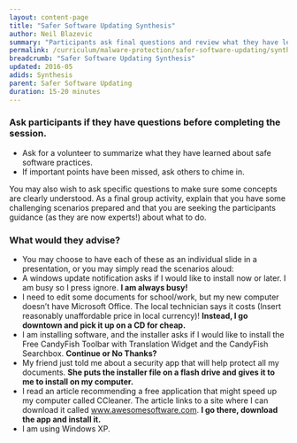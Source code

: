 ```yaml
---
layout: content-page
title: "Safer Software Updating Synthesis"
author: Neil Blazevic
summary: "Participants ask final questions and review what they have learned."
permalink: /curriculum/malware-protection/safer-software-updating/synthesis/synthesis-safer-software-updating/
breadcrumb: "Safer Software Updating Synthesis"
updated: 2016-05
adids: Synthesis
parent: Safer Software Updating
duration: 15-20 minutes
---
```

### Ask participants if they have questions before completing the session.
  - Ask for a volunteer to summarize what they have learned about safe software practices.
  - If important points have been missed, ask others to chime in.

You may also wish to ask specific questions to make sure some concepts are clearly understood. As a final group activity, explain that you have some challenging scenarios prepared and that you are seeking the participants guidance (as they are now experts!) about what to do.

### What would they advise?
  - You may choose to have each of these as an individual slide in a presentation, or you may simply read the scenarios aloud:
  - A windows update notification asks if I would like to install now or later. I am busy so I press ignore. **I am always busy!**
  - I need to edit some documents for school/work, but my new computer doesn’t have Microsoft Office. The local technician says it costs (Insert reasonably unaffordable price in local currency)! **Instead, I go downtown and pick it up on a CD for cheap.**
  - I am installing software, and the installer asks if I would like to install the Free CandyFish Toolbar with Translation Widget and the CandyFish Searchbox. **Continue or No Thanks?**
  - My friend just told me about a security app that will help protect all my documents. **She puts the installer file on a flash drive and gives it to me to install on my computer.**
  - I read an article recommending a free application that might speed up my computer called CCleaner. The article links to a site where I can download it called www.awesomesoftware.com. **I go there, download the app and install it.**
  - I am using Windows XP.
